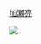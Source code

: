 <a href="https://youpy.jottit.com/%E5%8A%A0%E7%80%AC%E4%BA%AE">加瀬亮</a>

<img src="http://gigazine.jp/img/2012/04/06/lawson-wi-fi/01_lawsonwifiponta.jpg">

